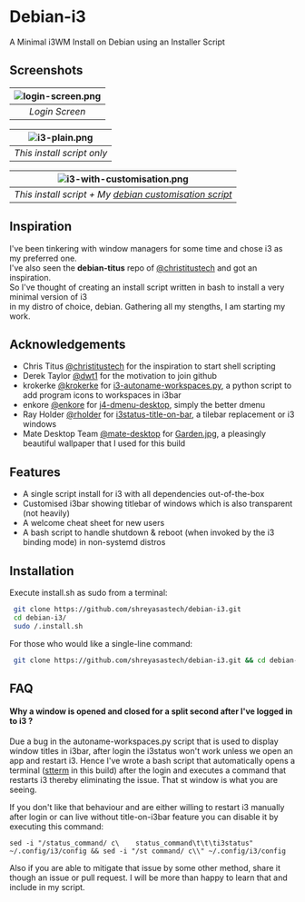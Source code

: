 # Debian-i3
A Minimal i3WM Install on Debian using an Installer Script

## Screenshots
| ![login-screen.png](https://github.com/shreyasastech/debian-i3/assets/137637016/9efaedbc-9519-4667-963a-ba0826c14090) | 
|:--:| 
| *Login Screen* |

| ![i3-plain.png](https://github.com/shreyasastech/debian-i3/assets/137637016/b86f630e-9e6b-4d9f-b5c4-514f2e158bcd) | 
|:--:| 
| *This install script only* |

| ![i3-with-customisation.png](https://github.com/shreyasastech/debian-i3/assets/137637016/4a0c79dc-8006-4837-ab6d-dc6956d8f483) | 
|:--:| 
| *This install script + My [debian customisation script](https://github.com/shreyasastech/debian-customisation)* |
## Inspiration
I've been tinkering with window managers for some time and chose i3 as my preferred one.  
I've also seen the **debian-titus** repo of [@christitustech](https://github.com/christitustech/) and got an inspiration.  
So I've thought of creating an install script written in bash to install a very minimal version of i3   
in my distro of choice, debian. Gathering all my stengths, I am starting my work.

## Acknowledgements

 - Chris Titus [@christitustech](https://github.com/christitustech/) for the inspiration to start shell scripting
 - Derek Taylor [@dwt1](https://gitlab.com/dwt1) for the motivation to join github
 - krokerke [@krokerke](https://github.com/krokerke) for [i3-autoname-workspaces.py](https://github.com/krokerke/dotfiles/blob/master/i3/.config/i3/i3-autoname-workspaces.py), a python script to add program icons to workspaces in i3bar
 - enkore [@enkore](https://github.com/enkore) for [j4-dmenu-desktop](https://github.com/enkore/j4-dmenu-desktop), simply the better dmenu
 - Ray Holder [@rholder](https://github.com/rholder) for [i3status-title-on-bar](https://github.com/rholder/i3status-title-on-bar), a tilebar replacement or i3 windows
 - Mate Desktop Team [@mate-desktop](https://github.com/mate-desktop) for [Garden.jpg](https://github.com/mate-desktop/mate-backgrounds/blob/master/nature/Garden.jpg), a pleasingly beautiful wallpaper that I used for this build

## Features

- A single script install for i3 with all dependencies out-of-the-box
- Customised i3bar showing titlebar of windows which is also transparent (not heavily)
- A welcome cheat sheet for new users
- A bash script to handle shutdown & reboot (when invoked by the i3 binding mode) in non-systemd distros

## Installation

Execute install.sh as sudo from a terminal:

```bash
 git clone https://github.com/shreyasastech/debian-i3.git
 cd debian-i3/
 sudo /.install.sh
```

For those who would like a single-line command:
```bash
 git clone https://github.com/shreyasastech/debian-i3.git && cd debian-i3/ && sudo ./install.sh
```

## FAQ

#### Why a window is opened and closed for a split second after I've logged in to i3 ?

Due a bug in the autoname-workspaces.py script that is used to display window titles in i3bar,
after login the i3status won't work unless we open an app and restart i3.
Hence I've wrote a bash script that automatically opens a terminal ([stterm](https://github.com/katox/stterm) in this build) after the login
and executes a command that restarts i3 thereby eliminating the issue. That st window is what you are seeing.

If you don't like that behaviour and are either willing to restart i3 manually after login or can live without title-on-i3bar feature
you can disable it by executing this command:
```
sed -i "/status_command/ c\    status_command\t\t\ti3status" ~/.config/i3/config && sed -i "/st command/ c\\" ~/.config/i3/config
```

Also if you are able to mitigate that issue by some other method, share it though an issue or pull request.
I will be more than happy to learn that and include in my script.
